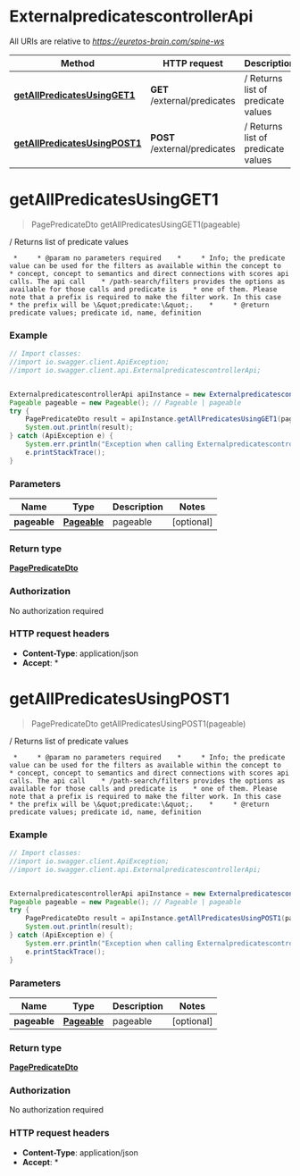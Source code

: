 # ExternalpredicatescontrollerApi

All URIs are relative to *https://euretos-brain.com/spine-ws*

Method | HTTP request | Description
------------- | ------------- | -------------
[**getAllPredicatesUsingGET1**](ExternalpredicatescontrollerApi.md#getAllPredicatesUsingGET1) | **GET** /external/predicates | / Returns list of predicate values
[**getAllPredicatesUsingPOST1**](ExternalpredicatescontrollerApi.md#getAllPredicatesUsingPOST1) | **POST** /external/predicates | / Returns list of predicate values


<a name="getAllPredicatesUsingGET1"></a>
# **getAllPredicatesUsingGET1**
> PagePredicateDto getAllPredicatesUsingGET1(pageable)

/ Returns list of predicate values

     *     * @param no parameters required    *     * Info; the predicate value can be used for the filters as available within the concept to    * concept, concept to semantics and direct connections with scores api calls. The api call    * /path-search/filters provides the options as available for those calls and predicate is    * one of them. Please note that a prefix is required to make the filter work. In this case    * the prefix will be \&quot;predicate:\&quot;.    *     * @return predicate values; predicate id, name, definition     

### Example
```java
// Import classes:
//import io.swagger.client.ApiException;
//import io.swagger.client.api.ExternalpredicatescontrollerApi;


ExternalpredicatescontrollerApi apiInstance = new ExternalpredicatescontrollerApi();
Pageable pageable = new Pageable(); // Pageable | pageable
try {
    PagePredicateDto result = apiInstance.getAllPredicatesUsingGET1(pageable);
    System.out.println(result);
} catch (ApiException e) {
    System.err.println("Exception when calling ExternalpredicatescontrollerApi#getAllPredicatesUsingGET1");
    e.printStackTrace();
}
```

### Parameters

Name | Type | Description  | Notes
------------- | ------------- | ------------- | -------------
 **pageable** | [**Pageable**](Pageable.md)| pageable | [optional]

### Return type

[**PagePredicateDto**](PagePredicateDto.md)

### Authorization

No authorization required

### HTTP request headers

 - **Content-Type**: application/json
 - **Accept**: *

<a name="getAllPredicatesUsingPOST1"></a>
# **getAllPredicatesUsingPOST1**
> PagePredicateDto getAllPredicatesUsingPOST1(pageable)

/ Returns list of predicate values

     *     * @param no parameters required    *     * Info; the predicate value can be used for the filters as available within the concept to    * concept, concept to semantics and direct connections with scores api calls. The api call    * /path-search/filters provides the options as available for those calls and predicate is    * one of them. Please note that a prefix is required to make the filter work. In this case    * the prefix will be \&quot;predicate:\&quot;.    *     * @return predicate values; predicate id, name, definition     

### Example
```java
// Import classes:
//import io.swagger.client.ApiException;
//import io.swagger.client.api.ExternalpredicatescontrollerApi;


ExternalpredicatescontrollerApi apiInstance = new ExternalpredicatescontrollerApi();
Pageable pageable = new Pageable(); // Pageable | pageable
try {
    PagePredicateDto result = apiInstance.getAllPredicatesUsingPOST1(pageable);
    System.out.println(result);
} catch (ApiException e) {
    System.err.println("Exception when calling ExternalpredicatescontrollerApi#getAllPredicatesUsingPOST1");
    e.printStackTrace();
}
```

### Parameters

Name | Type | Description  | Notes
------------- | ------------- | ------------- | -------------
 **pageable** | [**Pageable**](Pageable.md)| pageable | [optional]

### Return type

[**PagePredicateDto**](PagePredicateDto.md)

### Authorization

No authorization required

### HTTP request headers

 - **Content-Type**: application/json
 - **Accept**: *

